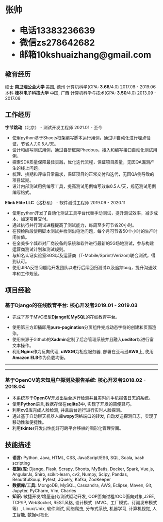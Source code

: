 <h1>
  <span>张帅</span>
  <ul>
    <li><span>电话</span>13383236639</li>
    <li><span>微信</span>zs278642682</li>
    <li><span>邮箱</span><!--<a href="mailto:10kshuaizhang@gmail.com">-->10kshuaizhang@gmail.com</a></li>
    <!-- <li><span>博客</span><a>https://10kshuaizhang.github.io/</a></li>-->
  </ul>
</h1>

## 教育经历
硕士 **南卫理公会大学** 美国, 德州 计算机科学(GPA: **3.68**/4.0) <span class="right">2017.08 - 2019.06</span><br>
本科 **桂林电子科技大学** 中国, 广西 计算机科学与技术(GPA: **3.50**/4.0) <span class="right">2013.09 - 2017.06</span>

## 工作经历
**字节跳动**（北京） - 测试开发工程师 <span class="right">2021.01 - 至今</span><br>
* 使用python基于Shoots框架编写脚本运行用例，通过UI自动化进行埋点验证，节省人力0.5人/天。
* 设计和编写测试用例，通过自研框架Pheobus，接入和编写接口自动化测试用例。
* 探索SDK质量保障最佳实践，优化迭代流程，保证项目质量，无因QA漏测产生的线上问题。
* 梳理、排期和评审日常需求，保证项目的正常交付和迭代，无因QA侧导致的项目延期。
* 设计内部测试用例编写工具，提高测试用例编写效率0.5人/天，规范测试用例编写格式。

**Elink Elite LLC**（洛杉矶） - 软件测试工程师 <span class="right">2019.09 - 2020.11</span><br>
* 使用python开发了自动化测试工具平台代替手动测试，提升测试效率，减少成本，加速项目交付。
* 通过执行并行测试进程提高了测试能力，每周至少可节省20小时。
* 在预检阶段使用脚本测试并检测出电池问题，每个月可节省50个小时的生产时间价值。
* 在全美多个城市对厂商设备的系统和软件进行最新的5G场地测试，参与构建运营商测试计划和测试规则。
* 与知名认证实验室SGS以及运营商（T-Mobile/Sprint/Verizon)联合测试，得到认可。
* 使用JIRA反馈问题给开发团队以进行后续回归测试以及追踪bug，提升沟通效率和工作规范。

<!--**Coolbrain** - 后端工程师 <span class="right">2020.01 - 2020.03</span><br>
* 负责Web后端功能开发和优化，与前端工程师协作，高质高效完成产品后端。
* 提升产品的用户体验、后端性能以及团队的开发效率。
 * 获得荣誉：**xxxxxxxxxxxxxxxxxxxxxx** -->

## 项目经验 
### 基于Django的在线教育平台<span class="role">:&nbsp;核心开发者</span><span class="right">2019.01 - 2019.03</span>
* 完成了基于MVC模型**Django**和**MySQL**的在线教育平台。
<!--* 开发中利用**Celery**结合**RabbitMQ**来异步执行后台任务。-->
* 使用第三方即插即用**pure-pagination**分页组件完成动态字符的创建和页面渲染。
* 使用来源于Github的**Xadmin**定制了后台管理系统并且融入**ueditor**以进行富文本操作。
* 利用**Nginx**作为反向代理, **uWSGI**为相应服务器, 部署在亚马逊**AWS**上, 使用**Amazon ELB**作为负载均衡。

---
<!--
### 基于Scrapy和Elasticsearch的内容搜索引擎<span class="role">:&nbsp;核心开发者</span><span class="right">2018.05 - 2018.07</span>
* 本系统使用**Python**, 基于**Scrapy**爬虫框架搭建高性能爬虫。
* 基于**Django**网络开发框架,借助**elasticsearch**插件, 开发了对爬取信息进行搜索的搜索引擎。
* 应对反爬策略利用构建代理池并且使用了第三方插件**pytesseract**进行验证码识别。
* 为提高爬取效率过程中利用**scrapy-redis**作为缓存中间件并且在分布式系统中调度。
* 借助**selenium**, **phantomJS**进行测试, 并且使用**scrapyd**进行日志和事件。

---
-->
<!-- ### 基于SparkSQL的用户行为数据分析应用<span class="role">:&nbsp;核心开发者</span><span class="right">2018.05 - 2018.07</span>
* 此应用利用**SparkSQL**和**Scala**, 对网站日志进行离线分析, 从而归纳出访问来源、访问热度等信息。
* 使用**SparkSQL**进行原始日志查询, 并且对原始数据进行清洗和存储。
* **Scala**作为主要语言, 进行应用的主要逻辑开发以获得更好的效率
* 分别使用了**Echarts**和**Zeppelin**进行定制化, 交互性好的数据查询结果的可视化。
* 数据的清洗和分析任务部署在**YARN**来进行资源管理和多任务调配。 -->

---
<!--
### 基于Spring Boot的网络店铺应用<span class="role">:&nbsp;核心开发者</span><span class="right">2018.01 - 2018.04</span>
* 借助前端开发框架**SUI Mobile**开发了高端兼容的前端页面。
* 日常销售分析使用**Quartz**作为任务调度器, 使用**Echarts**将结果可视化。
* 使用第三方库**thumbnailator**产生商品展示缩略图, **kaptcha**库自动产生验证码。
* 嵌入基于**ElasticSearch**的搜索功能用于商品搜索, 使用基于**Shiro**拦截器用于用户登录认证。
* 融入了基于**Kafka**作为用户行为分析功能, 使用Apache **Logback**进行日志和事件分析。
-->

### 基于OpenCV的未知用户探测及报告系统<span class="role">:&nbsp;核心开发者</span><span class="right">2018.02 - 2018.04</span>
* 本系统基于**OpenCV**开发出后台运行检测并且实时向手机报告日志的系统。
* 使用**Python**语言,数据存储在**sqlite3**中, 实现了开发的简便轻巧。
* 利用**cv2**库完成人脸检测, 并且后台运行进行实时人脸探测。
* 通过基于自动聊天机器人库**wxpy**网络端口的转发, 自动发送探测日志，实现了移动性和便捷性。
* 利用**tkinter**开发出性能好可跨平台移植的图形化管理界面。


## 技能描述
* **语言:** Python, Java, HTML, CSS, JavaScript/ES6, SQL, <!--C/C++/STL,--> Scala, bash scripting
* **框架/库:** Django, Flask, Scrapy, Shoots, MyBatis, Docker, Spark, Vue.js, AngularJs, Shiro, scikit-learn, cv2, Numpy, Scipy, Pandas, BeautifulSoup, Pytest, JQuery, Kafka, ZooKeeper
* **数据库/工具:** MongoDB, MySQL, Cassandra, AWS, Eclipse, Maven, Git, Jupyter, PyCharm, Vim, Charles
* **知识:** 敏捷开发/增量迭代/测试驱动开发, OOP面向过程/OOD面向对象,J2EE, TCP/IP, WebSocket, REST风格, 设计模式（MVC、工厂模式、订阅发布模式等）, Linux/Unix, 软件测试, 网络爬虫, 分布式系统, 机器学习, 计算机视觉, 人工智能, 数据可视化

<!--
## 自我评价
* 对自己的**定位**: 坚实算法基础, 不断学习, 同时提高自己各方面业务水平。
* 对工作的**态度**: 1. 要高效完成自己的本职工作。2. 多向其他同事学习工作上的经验和业务上的知识。
* 克服**困难**: Google、Stackoverflow上寻找经验。没有结果就去翻看文档、源码, 庖丁解牛, 争取自己解决。 
* 我的**优势**: 热爱技术, 热爱学习且学习能力强, 善于解决问题。适宜性好, 乐观积极, 乐于倾听与沟通。
-->